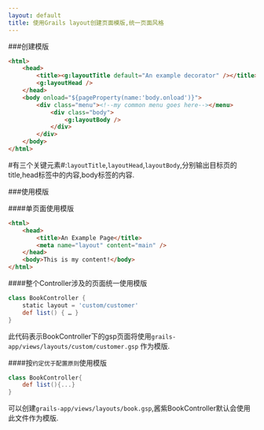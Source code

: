 ```yaml
---
layout: default
title: 使用Grails layout创建页面模版,统一页面风格
---
```


###创建模版

```html
<html>
    <head>
        <title><g:layoutTitle default="An example decorator" /></title>
        <g:layoutHead />
    </head>
    <body onload="${pageProperty(name:'body.onload')}">
        <div class="menu"><!--my common menu goes here--></menu>
            <div class="body">
                <g:layoutBody />
            </div>
        </div>
    </body>
</html>
```

#有三个关键元素#:`layoutTitle`,`layoutHead`,`layoutBody`,分别输出目标页的title,head标签中的内容,body标签的内容.

###使用模版

####单页面使用模版

```html
<html>
    <head>
        <title>An Example Page</title>
        <meta name="layout" content="main" />
    </head>
    <body>This is my content!</body>
</html>
```

####整个Controller涉及的页面统一使用模版

```groovy
class BookController {
    static layout = 'custom/customer'
    def list() { … }
}
```

此代码表示BookController下的gsp页面将使用`grails-app/views/layouts/custom/customer.gsp` 作为模版.

####按`约定优于配置原则`使用模版

```groovy
class BookController{
	def list(){...}
}
```

可以创建`grails-app/views/layouts/book.gsp`,酱紫BookController默认会使用此文件作为模版.



